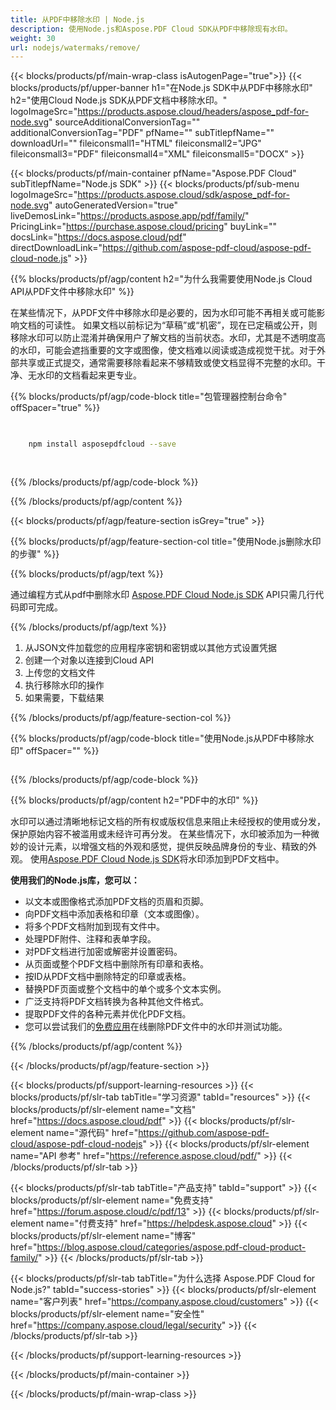 ```yaml
---
title: 从PDF中移除水印 | Node.js
description: 使用Node.js和Aspose.PDF Cloud SDK从PDF中移除现有水印。
weight: 30
url: nodejs/watermaks/remove/
---
```


{{< blocks/products/pf/main-wrap-class isAutogenPage="true">}}
{{< blocks/products/pf/upper-banner h1="在Node.js SDK中从PDF中移除水印" h2="使用Cloud Node.js SDK从PDF文档中移除水印。" logoImageSrc="https://products.aspose.cloud/headers/aspose_pdf-for-node.svg" sourceAdditionalConversionTag="" additionalConversionTag="PDF" pfName="" subTitlepfName="" downloadUrl="" fileiconsmall1="HTML" fileiconsmall2="JPG" fileiconsmall3="PDF" fileiconsmall4="XML" fileiconsmall5="DOCX" >}}

{{< blocks/products/pf/main-container pfName="Aspose.PDF Cloud" subTitlepfName="Node.js SDK" >}}
{{< blocks/products/pf/sub-menu logoImageSrc="https://products.aspose.cloud/sdk/aspose_pdf-for-node.svg"
autoGeneratedVersion="true"
liveDemosLink="https://products.aspose.app/pdf/family/" PricingLink="https://purchase.aspose.cloud/pricing" buyLink="" docsLink="https://docs.aspose.cloud/pdf"  directDownloadLink="https://github.com/aspose-pdf-cloud/aspose-pdf-cloud-node.js" >}}

{{% blocks/products/pf/agp/content h2="为什么我需要使用Node.js Cloud API从PDF文件中移除水印" %}}

在某些情况下，从PDF文件中移除水印是必要的，因为水印可能不再相关或可能影响文档的可读性。
如果文档以前标记为“草稿”或“机密”，现在已定稿或公开，则移除水印可以防止混淆并确保用户了解文档的当前状态。水印，尤其是不透明度高的水印，可能会遮挡重要的文字或图像，使文档难以阅读或造成视觉干扰。对于外部共享或正式提交，通常需要移除看起来不够精致或使文档显得不完整的水印。干净、无水印的文档看起来更专业。

{{% blocks/products/pf/agp/code-block title="包管理器控制台命令" offSpacer="true" %}}

```bash

     
    npm install asposepdfcloud --save
     
     

```

{{% /blocks/products/pf/agp/code-block %}}

{{% /blocks/products/pf/agp/content %}}

{{< blocks/products/pf/agp/feature-section isGrey="true" >}}

{{% blocks/products/pf/agp/feature-section-col title="使用Node.js删除水印的步骤" %}}

{{% blocks/products/pf/agp/text %}}

通过编程方式从pdf中删除水印
[Aspose.PDF Cloud Node.js SDK](https://products.aspose.cloud/pdf/nodejs/)
API只需几行代码即可完成。

{{% /blocks/products/pf/agp/text %}}

1. 从JSON文件加载您的应用程序密钥和密钥或以其他方式设置凭据
1. 创建一个对象以连接到Cloud API
1. 上传您的文档文件
1. 执行移除水印的操作
1. 如果需要，下载结果

{{% /blocks/products/pf/agp/feature-section-col %}}


{{% blocks/products/pf/agp/code-block title="使用Node.js从PDF中移除水印" offSpacer="" %}}

```js


```

{{% /blocks/products/pf/agp/code-block %}}

{{% blocks/products/pf/agp/content h2="PDF中的水印" %}}

水印可以通过清晰地标记文档的所有权或版权信息来阻止未经授权的使用或分发，保护原始内容不被滥用或未经许可再分发。
在某些情况下，水印被添加为一种微妙的设计元素，以增强文档的外观和感觉，提供反映品牌身份的专业、精致的外观。
使用[Aspose.PDF Cloud Node.js SDK](https://products.aspose.cloud/pdf/nodejs/)将水印添加到PDF文档中。

**使用我们的Node.js库，您可以：**

+ 以文本或图像格式添加PDF文档的页眉和页脚。
+ 向PDF文档中添加表格和印章（文本或图像）。
+ 将多个PDF文档附加到现有文件中。
+ 处理PDF附件、注释和表单字段。
+ 对PDF文档进行加密或解密并设置密码。
+ 从页面或整个PDF文档中删除所有印章和表格。
+ 按ID从PDF文档中删除特定的印章或表格。
+ 替换PDF页面或整个文档中的单个或多个文本实例。
+ 广泛支持将PDF文档转换为各种其他文件格式。
+ 提取PDF文件的各种元素并优化PDF文档。
+ 您可以尝试我们的[免费应用](https://products.aspose.app/pdf/remove-watermark)在线删除PDF文件中的水印并测试功能。

{{% /blocks/products/pf/agp/content %}}

{{< /blocks/products/pf/agp/feature-section >}}

{{< blocks/products/pf/support-learning-resources >}}
{{< blocks/products/pf/slr-tab tabTitle="学习资源" tabId="resources" >}}
{{< blocks/products/pf/slr-element name="文档" href="https://docs.aspose.cloud/pdf" >}}
{{< blocks/products/pf/slr-element name="源代码" href="https://github.com/aspose-pdf-cloud/aspose-pdf-cloud-nodejs" >}}
{{< blocks/products/pf/slr-element name="API 参考" href="https://reference.aspose.cloud/pdf/" >}}
{{< /blocks/products/pf/slr-tab >}}

{{< blocks/products/pf/slr-tab tabTitle="产品支持" tabId="support" >}}
{{< blocks/products/pf/slr-element name="免费支持" href="https://forum.aspose.cloud/c/pdf/13" >}}
{{< blocks/products/pf/slr-element name="付费支持" href="https://helpdesk.aspose.cloud" >}}
{{< blocks/products/pf/slr-element name="博客" href="https://blog.aspose.cloud/categories/aspose.pdf-cloud-product-family/" >}}
{{< /blocks/products/pf/slr-tab >}}

{{< blocks/products/pf/slr-tab tabTitle="为什么选择 Aspose.PDF Cloud for Node.js?" tabId="success-stories" >}}
{{< blocks/products/pf/slr-element name="客户列表" href="https://company.aspose.cloud/customers" >}}
{{< blocks/products/pf/slr-element name="安全性" href="https://company.aspose.cloud/legal/security" >}}
{{< /blocks/products/pf/slr-tab >}}

{{< /blocks/products/pf/support-learning-resources >}}

<!-- aboutfile Ends -->

{{< /blocks/products/pf/main-container >}}

{{< /blocks/products/pf/main-wrap-class >}}



